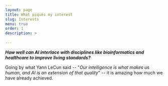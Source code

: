 ```yaml
---
layout: page
title: What piques my interest
slug: Interests
menu: true
order: 1
description: >
   
---
```

  **_How well can AI interlace with disciplines like bioinformatics and healthcare to improve living standards?_**

Going by what Yann LeCun said -- "*Our intelligence is what makes us human, and AI is an extension of that quality*" -- it is amazing how much we have already achieved. 



